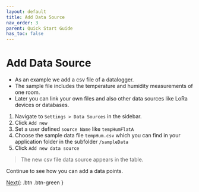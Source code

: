 ```yaml
---
layout: default
title: Add Data Source
nav_order: 3
parent: Quick Start Guide
has_toc: false
---
```


# Add Data Source
- As an example we add a csv file of a datalogger.
- The sample file includes the temperature and humidity measurements of one room.
- Later you can link your own files and also other data sources like LoRa devices or databases.


1. Navigate to `Settings > Data Sources` in the sidebar.
1. Click `Add new`
1. Set a user defined `source Name` like `tempHumFlatA`
1. Choose the sample data file `tempHum.csv` which you can find in your application folder in the subfolder `/sampleData`
1. Click `Add new data source`

> The new csv file data source appears in the table.

Continue to see how you can add a data points.

[Next](https://hslu-ige-laes.github.io/lcm/docs/quickStartGuide/addDataPoints/){: .btn .btn-green }